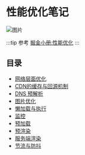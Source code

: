 # 性能优化笔记

![图片](http://img.cdn.sugarat.top/mdImg/MTU4MzQwMTU3ODkwNw==583401578907)

:::tip 参考
[掘金小册:性能优化](https://juejin.im/book/5b936540f265da0a9624b04b/section/5b97cd22e51d450e8f5f6375#heading-2)
:::

## 目录
* [网络层面优化](./Internet.md)
* [CDN的缓存与回源机制](./cdn.md)
* [DNS 预解析](./dnsPre.md)
* [图片优化](./image.md)
* [懒加载与执行](./lazyLoad.md)
* [监控](./monitor.md)
* [预加载](./preLoad.md)
* [预渲染](./preRender.md)
* [服务端渲染](./ssr.md)
* [节流与防抖](./throttling.md)